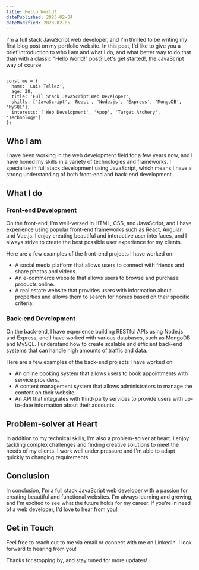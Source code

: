 ```yaml
---
title: Hello World!
datePublished: 2023-02-04
dateModified: 2023-02-05
---
```


I'm a full stack JavaScript web developer, and I'm thrilled to be writing my first blog post on my portfolio website. In this post, I'd like to give you a brief introduction to who I am and what I do, and what better way to do that than with a classic "Hello World!" post? Let's get started!, the JavaScript way of course.

<Code language="javascript">
const me = {
  name: 'Luis Tellez',
  age: 28,
  title: 'Full Stack JavaScript Web Developer',
  skills: ['JavaScript', 'React', 'Node.js', 'Express', 'MongoDB', 'MySQL'],
  interests: ['Web Development', 'Kpop', 'Target Archery', 'Technology']
};
</Code>

## Who I am

I have been working in the web development field for a few years now, and I have honed my skills in a variety of technologies and frameworks. I specialize in full stack development using JavaScript, which means I have a strong understanding of both front-end and back-end development.

## What I do

### Front-end Development

On the front-end, I'm well-versed in HTML, CSS, and JavaScript, and I have experience using popular front-end frameworks such as React, Angular, and Vue.js. I enjoy creating beautiful and interactive user interfaces, and I always strive to create the best possible user experience for my clients.

Here are a few examples of the front-end projects I have worked on:

- A social media platform that allows users to connect with friends and share photos and videos.
- An e-commerce website that allows users to browse and purchase products online.
- A real estate website that provides users with information about properties and allows them to search for homes based on their specific criteria.

### Back-end Development

On the back-end, I have experience building RESTful APIs using Node.js and Express, and I have worked with various databases, such as MongoDB and MySQL. I understand how to create scalable and efficient back-end systems that can handle high amounts of traffic and data.

Here are a few examples of the back-end projects I have worked on:

- An online booking system that allows users to book appointments with service providers.
- A content management system that allows administrators to manage the content on their website.
- An API that integrates with third-party services to provide users with up-to-date information about their accounts.

## Problem-solver at Heart

In addition to my technical skills, I'm also a problem-solver at heart. I enjoy tackling complex challenges and finding creative solutions to meet the needs of my clients. I work well under pressure and I'm able to adapt quickly to changing requirements.

## Conclusion

In conclusion, I'm a full stack JavaScript web developer with a passion for creating beautiful and functional websites. I'm always learning and growing, and I'm excited to see what the future holds for my career. If you're in need of a web developer, I'd love to hear from you!

## Get in Touch

Feel free to reach out to me via email or connect with me on LinkedIn. I look forward to hearing from you!

Thanks for stopping by, and stay tuned for more updates!
